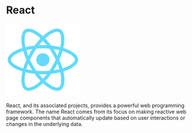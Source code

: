 # React

<img src="logo512.png" width="200" />

React, and its associated projects, provides a powerful web programming framework. The name React comes from its focus on making reactive web page components that automatically update based on user interactions or changes in the underlying data.

